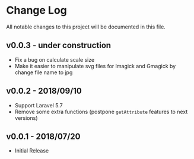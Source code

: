 # Change Log

All notable changes to this project will be documented in this file.

## v0.0.3 - under construction
- Fix a bug on calculate scale size
- Make it easier to manipulate svg files for Imagick and Gmagick by change file name to jpg


## v0.0.2 - 2018/09/10
- Support Laravel 5.7
- Remove some extra functions (postpone `getAttribute` features to next versions) 

## v0.0.1 - 2018/07/20
- Initial Release
